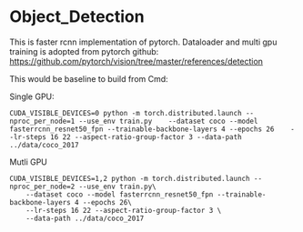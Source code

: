 # Object_Detection
This is faster rcnn implementation of pytorch.
Dataloader and multi gpu training is adopted from pytorch github:
https://github.com/pytorch/vision/tree/master/references/detection

This would be baseline to build from
Cmd: 

Single GPU:
```
CUDA_VISIBLE_DEVICES=0 python -m torch.distributed.launch --nproc_per_node=1 --use_env train.py    --dataset coco --model fasterrcnn_resnet50_fpn --trainable-backbone-layers 4 --epochs 26    --lr-steps 16 22 --aspect-ratio-group-factor 3 --data-path  ../data/coco_2017
```

Mutli GPU
```
CUDA_VISIBLE_DEVICES=1,2 python -m torch.distributed.launch --nproc_per_node=2 --use_env train.py\
    --dataset coco --model fasterrcnn_resnet50_fpn --trainable-backbone-layers 4 --epochs 26\
    --lr-steps 16 22 --aspect-ratio-group-factor 3 \
    --data-path ../data/coco_2017
```